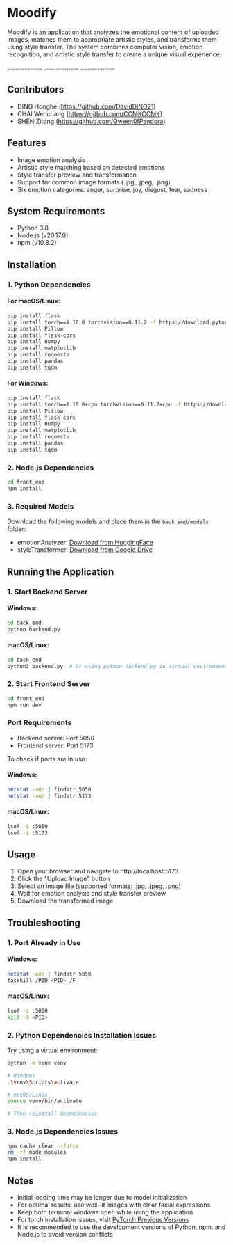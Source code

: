 # Moodify

Moodify is an application that analyzes the emotional content of uploaded images, matches them to appropriate artistic styles, and transforms them using style transfer. The system combines computer vision, emotion recognition, and artistic style transfer to create a unique visual experience.

<img src="/Users/hongheding/Desktop/Screenshot 2025-06-18 at 6.04.55 PM.png" alt="Screenshot 2025-06-18 at 6.04.55 PM" style="zoom:30%;" />

<img src="/Users/hongheding/Desktop/Screenshot 2025-06-18 at 6.05.18 PM.png" alt="Screenshot 2025-06-18 at 6.05.18 PM" style="zoom:30%;" />

<img src="/Users/hongheding/Desktop/Screenshot 2025-06-18 at 6.05.32 PM.png" alt="Screenshot 2025-06-18 at 6.05.32 PM" style="zoom:30%;" />

## Contributors

- DING Honghe (https://github.com/DavidDING21)
- CHAI Wenchang (https://github.com/CCMKCCMK)
- SHEN Zitong (https://github.com/Qween0fPandora)

## Features

- Image emotion analysis
- Artistic style matching based on detected emotions
- Style transfer preview and transformation
- Support for common image formats (.jpg, .jpeg, .png)
- Six emotion categories: anger, surprise, joy, disgust, fear, sadness

## System Requirements

- Python 3.8
- Node.js (v20.17.0)
- npm (v10.8.2)

## Installation

### 1. Python Dependencies

#### For macOS/Linux:

```bash
pip install flask
pip install torch==1.10.0 torchvision==0.11.2 -f https://download.pytorch.org/whl/torch_stable.html
pip install Pillow
pip install flask-cors
pip install numpy
pip install matplotlib
pip install requests
pip install pandas
pip install tqdm
```

#### For Windows:

```bash
pip install flask
pip install torch==1.10.0+cpu torchvision==0.11.2+cpu -f https://download.pytorch.org/whl/torch_stable.html
pip install Pillow
pip install flask-cors
pip install numpy
pip install matplotlib
pip install requests
pip install pandas
pip install tqdm
```

### 2. Node.js Dependencies

```bash
cd front_end
npm install
```

### 3. Required Models

Download the following models and place them in the `back_end/models` folder:

- emotionAnalyzer: [Download from HuggingFace](https://huggingface.co/DavidDing21/emotionAnalyzer/tree/main)
- styleTransformer: [Download from Google Drive](https://drive.google.com/file/d/16Ihs_J9ULYSze2lL5cmptvMyy-ZYJ9kN/view)

## Running the Application

### 1. Start Backend Server

#### Windows:

```bash
cd back_end
python backend.py
```

#### macOS/Linux:

```bash
cd back_end
python3 backend.py  # Or using python backend.py in virtual environment
```

### 2. Start Frontend Server

```bash
cd front_end
npm run dev
```

### Port Requirements

- Backend server: Port 5050
- Frontend server: Port 5173

To check if ports are in use:

#### Windows:

```bash
netstat -ano | findstr 5050
netstat -ano | findstr 5173
```

#### macOS/Linux:

```bash
lsof -i :5050
lsof -i :5173
```

## Usage

1. Open your browser and navigate to http://localhost:5173
2. Click the "Upload Image" button
3. Select an image file (supported formats: .jpg, .jpeg, .png)
4. Wait for emotion analysis and style transfer preview
5. Download the transformed image

## Troubleshooting

### 1. Port Already in Use

#### Windows:

```bash
netstat -ano | findstr 5050
taskkill /PID <PID> /F
```

#### macOS/Linux:

```bash
lsof -i :5050
kill -9 <PID>
```

### 2. Python Dependencies Installation Issues

Try using a virtual environment:

```bash
python -m venv venv

# Windows
.\venv\Scripts\activate

# macOS/Linux
source venv/bin/activate

# Then reinstall dependencies
```

### 3. Node.js Dependencies Issues

```bash
npm cache clean --force
rm -rf node_modules
npm install
```

## Notes

- Initial loading time may be longer due to model initialization
- For optimal results, use well-lit images with clear facial expressions
- Keep both terminal windows open while using the application
- For torch installation issues, visit [PyTorch Previous Versions](https://pytorch.org/get-started/previous-versions/)
- It is recommended to use the development versions of Python, npm, and Node.js to avoid version conflicts
